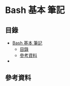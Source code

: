 # Bash 基本 筆記

## 目錄

- [Bash 基本 筆記](#bash-基本-筆記)
	- [目錄](#目錄)
	- [參考資料](#參考資料)
- [](#)

## 參考資料

[]()

# 